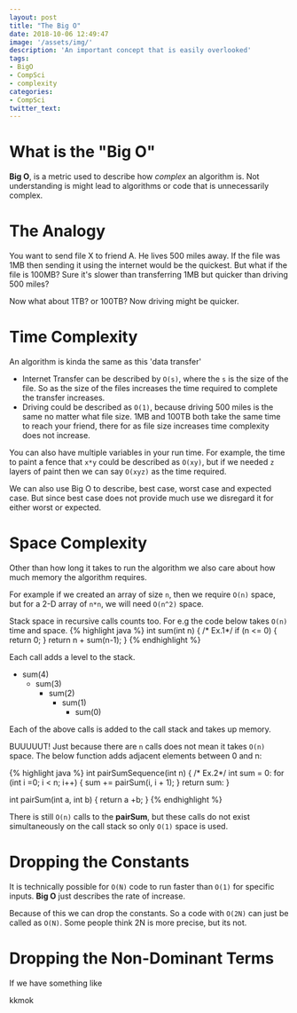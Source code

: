 ```yaml
---
layout: post
title: "The Big O"
date: 2018-10-06 12:49:47
image: '/assets/img/'
description: 'An important concept that is easily overlooked'
tags:
- BigO
- CompSci
- complexity
categories:
- CompSci
twitter_text:
---
```


# What is the "Big O"
**Big O**, is a metric used to describe how *complex* an algorithm is. Not understanding is might lead to algorithms or code that is unnecessarily complex.

# The Analogy
You want to send file X to friend A. He lives 500 miles away. If the file was 1MB then sending it using the internet would be the quickest. But what if the file is 100MB? Sure it's slower than transferring 1MB but quicker than driving 500 miles?

Now what about 1TB? or 100TB? Now driving might be quicker. 

# Time Complexity

An algorithm is kinda the same as this 'data transfer'
- Internet Transfer can be described by `O(s)`, where the `s` is the size of the file. So as the size of the files increases the time required to complete the transfer increases.
- Driving could be described as `O(1)`, because driving 500 miles is the same no matter what file size. 1MB and 100TB both take the same time to reach your friend, there for as file size increases time complexity does not increase.

You can also have multiple variables in your run time. For example, the time to paint a fence that `x*y` could be described as `O(xy)`, but if we needed `z` layers of paint then we can say `O(xyz)` as the time required.

We can also use Big O to describe, best case, worst case and expected case. But since best case does not provide much use we disregard it for either worst or expected.  

# Space Complexity
Other than how long it takes to run the algorithm we also care about how much memory the algorithm requires. 

For example if we created an array of size `n`, then we require `O(n)` space, but for a 2-D array of `n*n`, we will need `O(n^2)` space.

Stack space in recursive calls counts too. For e.g the code below takes `O(n)` time and space.
{% highlight java %}
int sum(int n) { /* Ex.1*/
	if (n <= 0) {
		return 0;
	}
	return n + sum(n-1);
}
{% endhighlight %}

Each call adds a level to the stack.
- sum(4)
	- sum(3)
		- sum(2)
			- sum(1)
				- sum(0)

Each of the above calls is added to the call stack and takes up memory.

BUUUUUT! Just because there are `n` calls does not mean it takes `O(n)` space. The below function adds adjacent elements between 0 and n:

{% highlight java %}
int pairSumSequence(int n) { /* Ex.2*/
	int sum = 0:
	for (int i =0; i < n; i++) {
		sum += pairSum(i, i + 1);
	}
	return sum:
}

int pairSum(int a, int b) {
	return a +b;
}
{% endhighlight %}

There is still `O(n)` calls to the **pairSum**, but these calls do not exist simultaneously on the call stack so only `O(1)` space is used.

# Dropping the Constants
It is technically possible for `O(N)` code to run faster than `O(1)` for specific inputs. **Big O** just describes the rate of increase. 

Because of this we can drop the constants. So a code with `O(2N)` can just be called as `O(N)`. Some people think 2N is more precise, but its not.

# Dropping the Non-Dominant Terms
If we have something like

kkmok

